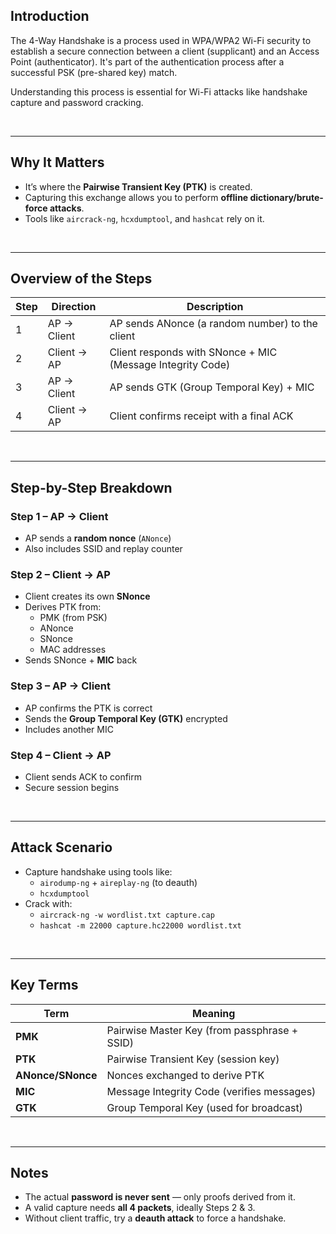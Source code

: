 ## Introduction

The 4-Way Handshake is a process used in WPA/WPA2 Wi-Fi security to establish a secure connection between a client (supplicant) and an Access Point (authenticator). It's part of the authentication process after a successful PSK (pre-shared key) match.

Understanding this process is essential for Wi-Fi attacks like handshake capture and password cracking.

<br>

---
## Why It Matters

- It’s where the **Pairwise Transient Key (PTK)** is created.
- Capturing this exchange allows you to perform **offline dictionary/brute-force attacks**.
- Tools like `aircrack-ng`, `hcxdumptool`, and `hashcat` rely on it.

<br>

---
## Overview of the Steps

| Step | Direction | Description                                                  |
|------|-----------|--------------------------------------------------------------|
| 1    | AP → Client | AP sends ANonce (a random number) to the client            |
| 2    | Client → AP | Client responds with SNonce + MIC (Message Integrity Code) |
| 3    | AP → Client | AP sends GTK (Group Temporal Key) + MIC                    |
| 4    | Client → AP | Client confirms receipt with a final ACK                   |

<br>

---
## Step-by-Step Breakdown

### Step 1 – AP → Client
- AP sends a **random nonce** (`ANonce`)
- Also includes SSID and replay counter

### Step 2 – Client → AP
- Client creates its own **SNonce**
- Derives PTK from:
  - PMK (from PSK)
  - ANonce
  - SNonce
  - MAC addresses
- Sends SNonce + **MIC** back

### Step 3 – AP → Client
- AP confirms the PTK is correct
- Sends the **Group Temporal Key (GTK)** encrypted
- Includes another MIC

### Step 4 – Client → AP
- Client sends ACK to confirm
- Secure session begins

<br>

---
## Attack Scenario

- Capture handshake using tools like:
  - `airodump-ng` + `aireplay-ng` (to deauth)
  - `hcxdumptool`
- Crack with:
  - `aircrack-ng -w wordlist.txt capture.cap`
  - `hashcat -m 22000 capture.hc22000 wordlist.txt`

<br>

---
## Key Terms

| Term  | Meaning                                       |
|-------|-----------------------------------------------|
| **PMK**   | Pairwise Master Key (from passphrase + SSID) |
| **PTK**   | Pairwise Transient Key (session key)         |
| **ANonce/SNonce** | Nonces exchanged to derive PTK        |
| **MIC**   | Message Integrity Code (verifies messages)   |
| **GTK**   | Group Temporal Key (used for broadcast)      |

<br>

---
## Notes

- The actual **password is never sent** — only proofs derived from it.
- A valid capture needs **all 4 packets**, ideally Steps 2 & 3.
- Without client traffic, try a **deauth attack** to force a handshake.

